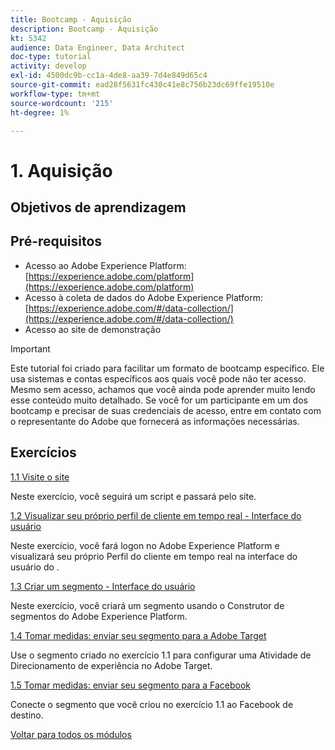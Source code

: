 ```yaml
---
title: Bootcamp - Aquisição
description: Bootcamp - Aquisição
kt: 5342
audience: Data Engineer, Data Architect
doc-type: tutorial
activity: develop
exl-id: 4500dc9b-cc1a-4de8-aa39-7d4e849d65c4
source-git-commit: ead28f5631fc430c41e8c756b23dc69ffe19510e
workflow-type: tm+mt
source-wordcount: '215'
ht-degree: 1%

---
```


# 1. Aquisição

## Objetivos de aprendizagem

## Pré-requisitos

- Acesso ao Adobe Experience Platform: [https://experience.adobe.com/platform](https://experience.adobe.com/platform)
- Acesso à coleta de dados do Adobe Experience Platform: [https://experience.adobe.com/#/data-collection/](https://experience.adobe.com/#/data-collection/)
- Acesso ao site de demonstração

>[!IMPORTANT]
>
>Este tutorial foi criado para facilitar um formato de bootcamp específico. Ele usa sistemas e contas específicos aos quais você pode não ter acesso. Mesmo sem acesso, achamos que você ainda pode aprender muito lendo esse conteúdo muito detalhado. Se você for um participante em um dos bootcamp e precisar de suas credenciais de acesso, entre em contato com o representante do Adobe que fornecerá as informações necessárias.

## Exercícios

[1.1 Visite o site](./ex1.md)

Neste exercício, você seguirá um script e passará pelo site.

[1.2 Visualizar seu próprio perfil de cliente em tempo real - Interface do usuário](./ex2.md)

Neste exercício, você fará logon no Adobe Experience Platform e visualizará seu próprio Perfil do cliente em tempo real na interface do usuário do .

[1.3 Criar um segmento - Interface do usuário](./ex3.md)

Neste exercício, você criará um segmento usando o Construtor de segmentos do Adobe Experience Platform.

[1.4 Tomar medidas: enviar seu segmento para a Adobe Target](./ex4.md)

Use o segmento criado no exercício 1.1 para configurar uma Atividade de Direcionamento de experiência no Adobe Target.

[1.5 Tomar medidas: enviar seu segmento para a Facebook](./ex5.md)

Conecte o segmento que você criou no exercício 1.1 ao Facebook de destino.

[Voltar para todos os módulos](../../overview.md)
